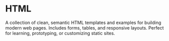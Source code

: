 # HTML
A collection of clean, semantic HTML templates and examples for building modern web pages. Includes forms, tables, and responsive layouts. Perfect for learning, prototyping, or customizing static sites.
